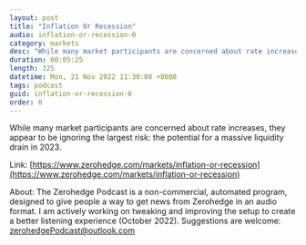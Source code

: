 ```yaml
---
layout: post
title: "Inflation Or Recession"
audio: inflation-or-recession-0
category: markets
desc: "While many market participants are concerned about rate increases, they appear to be ignoring the largest risk: the potential for a massive liquidity drain in 2023."
duration: 00:05:25
length: 325
datetime: Mon, 21 Nov 2022 11:30:00 +0000
tags: podcast
guid: inflation-or-recession-0
order: 0
---
```

While many market participants are concerned about rate increases, they appear to be ignoring the largest risk: the potential for a massive liquidity drain in 2023.

Link: [https://www.zerohedge.com/markets/inflation-or-recession](https://www.zerohedge.com/markets/inflation-or-recession)

About: The Zerohedge Podcast is a non-commercial, automated program, designed to give people a way to get news from Zerohedge in an audio format.  I am actively working on tweaking and improving the setup to create a better listening experience (October 2022).  Suggestions are welcome: [zerohedgePodcast@outlook.com](mailto:zerohedgePodcast@outlook.com)